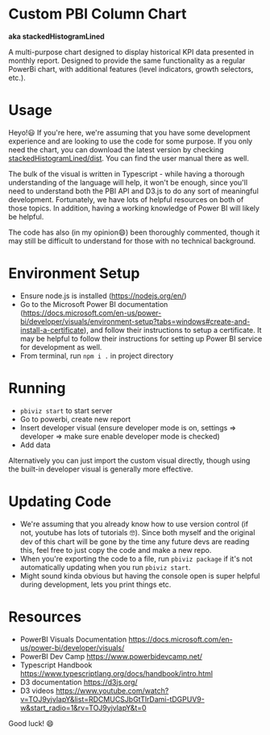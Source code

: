 # Custom PBI Column Chart
**aka stackedHistogramLined**

A multi-purpose chart designed to display historical KPI data presented in monthly report. 
Designed to provide the same functionality as a regular PowerBi chart, with additional features (level indicators, growth selectors, etc.).

# Usage
Heyo!😃 If you're here, we're assuming that you have some development experience and are looking to use the code for some purpose. If you only need the chart, you can download the latest version by checking [stackedHistogramLined/dist](https://github.com/JesseXia-Rogers/stackedHistogramLined/tree/master/dist). You can find the user manual there as well.

The bulk of the visual is written in Typescript - while having a thorough understanding of the language will help, it won't be enough, since you'll need to understand both the PBI API and D3.js to do any sort of meaningful development. Fortunately, we have lots of helpful resources on both of those topics. In addition, having a working knowledge of Power BI will likely be helpful.

The code has also (in my opinion😄) been thoroughly commented, though it may still be difficult to understand for those with no technical background.

# Environment Setup
- Ensure node.js is installed (https://nodejs.org/en/)
- Go to the Microsoft Power BI documentation (https://docs.microsoft.com/en-us/power-bi/developer/visuals/environment-setup?tabs=windows#create-and-install-a-certificate), and follow their instructions to setup a certificate. It may be helpful to follow their instructions for setting up Power BI service for development as well.
- From terminal, run `npm i .` in project directory

# Running
- `pbiviz start` to start server
- Go to powerbi, create new report
- Insert developer visual (ensure developer mode is on, settings => developer => make sure enable developer mode is checked)
- Add data

Alternatively you can just import the custom visual directly, though using the built-in developer visual is generally more effective.

# Updating Code
- We're assuming that you already know how to use version control (if not, youtube has lots of tutorials 🤓). Since both myself and the original dev of this chart will be gone by the time any future devs are reading this, feel free to just copy the code and make a new repo. 
- When you're exporting the code to a file, run `pbiviz package` if it's not automatically updating when you run `pbiviz start`.
- Might sound kinda obvious but having the console open is super helpful during development, lets you print things etc.

# Resources
- PowerBI Visuals Documentation https://docs.microsoft.com/en-us/power-bi/developer/visuals/
- PowerBI Dev Camp https://www.powerbidevcamp.net/
- Typescript Handbook https://www.typescriptlang.org/docs/handbook/intro.html
- D3 documentation https://d3js.org/
- D3 videos https://www.youtube.com/watch?v=TOJ9yjvlapY&list=RDCMUCSJbGtTlrDami-tDGPUV9-w&start_radio=1&rv=TOJ9yjvlapY&t=0


Good luck! 😄
